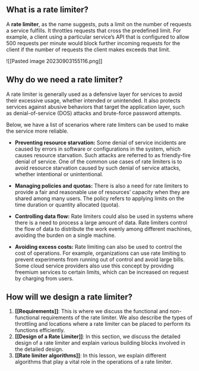 ## What is a rate limiter?

A **rate limiter**, as the name suggests, puts a limit on the number of requests a service fulfills. It throttles requests that cross the predefined limit. For example, a client using a particular service’s API that is configured to allow 500 requests per minute would block further incoming requests for the client if the number of requests the client makes exceeds that limit.

![[Pasted image 20230903155116.png]]
## Why do we need a rate limiter?

A rate limiter is generally used as a defensive layer for services to avoid their excessive usage, whether intended or unintended. It also protects services against abusive behaviors that target the application layer, such as denial-of-service (DOS) attacks and brute-force password attempts.

Below, we have a list of scenarios where rate limiters can be used to make the service more reliable.

- **Preventing resource starvation:** Some denial of service incidents are caused by errors in software or configurations in the system, which causes resource starvation. Such attacks are referred to as friendly-fire denial of service. One of the common use cases of rate limiters is to avoid resource starvation caused by such denial of service attacks, whether intentional or unintentional.
    
- **Managing policies and quotas:** There is also a need for rate limiters to provide a fair and reasonable use of resources’ capacity when they are shared among many users. The policy refers to applying limits on the time duration or quantity allocated (quota).
    
- **Controlling data flow:** Rate limiters could also be used in systems where there is a need to process a large amount of data. Rate limiters control the flow of data to distribute the work evenly among different machines, avoiding the burden on a single machine.
    
- **Avoiding excess costs:** Rate limiting can also be used to control the cost of operations. For example, organizations can use rate limiting to prevent experiments from running out of control and avoid large bills. Some cloud service providers also use this concept by providing freemium services to certain limits, which can be increased on request by charging from users.

## How will we design a rate limiter?

1. **[[Requirements]]**: This is where we discuss the functional and non-functional requirements of the rate limiter. We also describe the types of throttling and locations where a rate limiter can be placed to perform its functions efficiently.
2. **[[Design of a Rate Limiter]]**: In this section, we discuss the detailed design of a rate limiter and explain various building blocks involved in the detailed design.
3. **[[Rate limiter algorithms]]**: In this lesson, we explain different algorithms that play a vital role in the operations of a rate limiter.